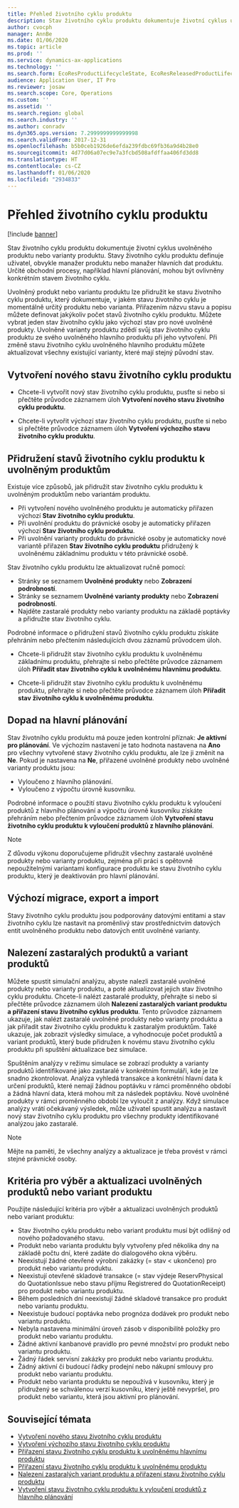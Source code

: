 ```yaml
---
title: Přehled životního cyklu produktu
description: Stav životního cyklu produktu dokumentuje životní cyklus uvolněného produktu nebo varianty produktu.
author: cvocph
manager: AnnBe
ms.date: 01/06/2020
ms.topic: article
ms.prod: ''
ms.service: dynamics-ax-applications
ms.technology: ''
ms.search.form: EcoResProductLifecycleState, EcoResReleasedProductLifecycleStateChanges
audience: Application User, IT Pro
ms.reviewer: josaw
ms.search.scope: Core, Operations
ms.custom: ''
ms.assetid: ''
ms.search.region: global
ms.search.industry: ''
ms.author: conradv
ms.dyn365.ops.version: 7.2999999999999998
ms.search.validFrom: 2017-12-31
ms.openlocfilehash: b5b0ceb1926de6efda239fdbc69fb36a9d4b28e0
ms.sourcegitcommit: 4d77d06a07ec9e7a3fcbd508afdffaa406fd3dd8
ms.translationtype: HT
ms.contentlocale: cs-CZ
ms.lasthandoff: 01/06/2020
ms.locfileid: "2934833"
---
```

# <a name="product-lifecycle-state-overview"></a>Přehled životního cyklu produktu

[!include [banner](../includes/banner.md)]

Stav životního cyklu produktu dokumentuje životní cyklus uvolněného produktu nebo varianty produktu. Stavy životního cyklu produktu definuje uživatel, obvykle manažer produktu nebo manažer hlavních dat produktu. Určité obchodní procesy, například hlavní plánování, mohou být ovlivněny konkrétním stavem životního cyklu.   

Uvolněný produkt nebo variantu produktu lze přidružit ke stavu životního cyklu produktu, který dokumentuje, v jakém stavu životního cyklu je momentálně určitý produktu nebo varianta. Přiřazením názvu stavu a popisu můžete definovat jakýkoliv počet stavů životního cyklu produktu. Můžete vybrat jeden stav životního cyklu jako výchozí stav pro nové uvolněné produkty. Uvolněné varianty produktu zdědí svůj stav životního cyklu produktu ze svého uvolněného hlavního produktu při jeho vytvoření. Při změně stavu životního cyklu uvolněného hlavního produktu můžete aktualizovat všechny existující varianty, které mají stejný původní stav.  

## <a name="create-a-new-product-lifecycle-state"></a>Vytvoření nového stavu životního cyklu produktu 

- Chcete-li vytvořit nový stav životního cyklu produktu, pusťte si nebo si přečtěte průvodce záznamem úloh **Vytvoření nového stavu životního cyklu produktu**. 

-  Chcete-li vytvořit výchozí stav životního cyklu produktu, pusťte si nebo si přečtěte průvodce záznamem úloh **Vytvoření výchozího stavu životního cyklu produktu**.   

## <a name="associate-product-lifecycle-states-to-released-products"></a>Přidružení stavů životního cyklu produktu k uvolněným produktům  

Existuje více způsobů, jak přidružit stav životního cyklu produktu k uvolněným produktům nebo variantám produktu.

-  Při vytvoření nového uvolněného produktu je automaticky přiřazen výchozí **Stav životního cyklu produktu**. 
-  Při uvolnění produktu do právnické osoby je automaticky přiřazen výchozí **Stav životního cyklu produktu**. 
-  Při uvolnění varianty produktu do právnické osoby je automaticky nové variantě přiřazen **Stav životního cyklu produktu** přidružený k uvolněnému základnímu produktu v této právnické osobě. 

Stav životního cyklu produktu lze aktualizovat ručně pomocí: 

-    Stránky se seznamem **Uvolněné produkty** nebo **Zobrazení podrobností**. 
-  Stránky se seznamem **Uvolněné varianty produkty** nebo **Zobrazení podrobností**. 
-  Najděte zastaralé produkty nebo varianty produktu na základě poptávky a přidružte stav životního cyklu.  

Podrobné informace o přidružení stavů životního cyklu produktu získáte přehráním nebo přečtením následujících dvou záznamů průvodcem úloh.

-  Chcete-li přidružit stav životního cyklu produktu k uvolněnému základnímu produktu, přehrajte si nebo přečtěte průvodce záznamem úloh **Přiřadit stav životního cyklu k uvolněnému hlavnímu produktu**. 

-  Chcete-li přidružit stav životního cyklu produktu k uvolněnému produktu, přehrajte si nebo přečtěte průvodce záznamem úloh **Přiřadit stav životního cyklu k uvolněnému produktu**. 

## <a name="impact-on-master-planning"></a>Dopad na hlavní plánování 

Stav životního cyklu produktu má pouze jeden kontrolní příznak: **Je aktivní pro plánování**. Ve výchozím nastavení je tato hodnota nastavena na **Ano** pro všechny vytvořené stavy životního cyklu produktu, ale lze ji změnit na **Ne**. Pokud je nastavena na **Ne**, přiřazené uvolněné produkty nebo uvolněné varianty produktu jsou: 

-  Vyloučeno z hlavního plánování. 
-  Vyloučeno z výpočtu úrovně kusovníku. 

Podrobné informace o použití stavu životního cyklu produktu k vyloučení produktů z hlavního plánování a výpočtu úrovně kusovníku získáte přehráním nebo přečtením průvodce záznamem úloh **Vytvoření stavu životního cyklu produktu k vyloučení produktů z hlavního plánování**.

> [!NOTE]
> Z důvodu výkonu doporučujeme přidružit všechny zastaralé uvolněné produkty nebo varianty produktu, zejména při práci s opětovně nepoužitelnými variantami konfigurace produktu ke stavu životního cyklu produktu, který je deaktivován pro hlavní plánování.  

## <a name="default-migration-import-and-export"></a>Výchozí migrace, export a import 

Stavy životního cyklu produktu jsou podporovány datovými entitami a stav životního cyklu lze nastavit na proměnlivý stav prostřednictvím datových entit uvolněného produktu nebo datových entit uvolněné varianty.

## <a name="find-obsolete-products-and-products-variants"></a>Nalezení zastaralých produktů a variant produktů 

Můžete spustit simulační analýzu, abyste nalezli zastaralé uvolněné produkty nebo varianty produktu, a poté aktualizovat jejich stav životního cyklu produktu. Chcete-li nalézt zastaralé produkty, přehrajte si nebo si přečtěte průvodce záznamem úloh **Nalezení zastaralých variant produktu a přiřazení stavu životního cyklus produktu**. Tento průvodce záznamem ukazuje, jak nalézt zastaralé uvolněné produkty nebo varianty produktu a jak přiřadit stav životního cyklu produktu k zastaralým produktům. Také ukazuje, jak zobrazit výsledky simulace, a vyhodnocuje počet produktů a variant produktů, který bude přidružen k novému stavu životního cyklu produktu při spuštění aktualizace bez simulace.  

Spuštěním analýzy v režimu simulace se zobrazí produkty a varianty produktů identifikované jako zastaralé v konkrétním formuláři, kde je lze snadno zkontrolovat. Analýza vyhledá transakce a konkrétní hlavní data k určení produktů, které nemají žádnou poptávku v rámci proměnného období a žádná hlavní data, která mohou mít za následek poptávku. Nové uvolněné produkty v rámci proměnného období lze vyloučit z analýzy. Když simulace analýzy vrátí očekávaný výsledek, může uživatel spustit analýzu a nastavit nový stav životního cyklu produktu pro všechny produkty identifikované analýzou jako zastaralé.  

> [!NOTE]
> Mějte na paměti, že všechny analýzy a aktualizace je třeba provést v rámci stejné právnické osoby.  

## <a name="criteria-to-select-and-update-released-products-or-product-variants"></a>Kritéria pro výběr a aktualizaci uvolněných produktů nebo variant produktu 

Použijte následující kritéria pro výběr a aktualizaci uvolněných produktů nebo variant produktu: 

-    Stav životního cyklu produktu nebo variant produktu musí být odlišný od nového požadovaného stavu. 
-  Produkt nebo varianta produktu byly vytvořeny před několika dny na základě počtu dní, které zadáte do dialogového okna výběru. 
-  Neexistují žádné otevřené výrobní zakázky (= stav < ukončeno) pro produkt nebo variantu produktu. 
-  Neexistují otevřené skladové transakce (= stav výdeje ReservPhysical do QuotationIssue nebo stavu příjmu Registrered do QuotationReceipt) pro produkt nebo variantu produktu. 
-  Během posledních dní neexistují žádné skladové transakce pro produkt nebo variantu produktu. 
-  Neexistuje budoucí poptávka nebo prognóza dodávek pro produkt nebo variantu produktu.  
-  Nebyla nastavena minimální úroveň zásob v disponibilitě položky pro produkt nebo variantu produktu. 
-  Žádné aktivní kanbanové pravidlo pro pevné množství pro produkt nebo variantu produktu.  
-  Žádný řádek servisní zakázky pro produkt nebo variantu produktu. 
-  Žádný aktivní či budoucí řádky prodejní nebo nákupní smlouvy pro produkt nebo variantu produktu. 
-  Produkt nebo varianta produktu se nepoužívá v kusovníku, který je přidružený se schválenou verzí kusovníku, který ještě nevypršel, pro produkt nebo variantu, která jsou aktivní pro plánování.

## <a name="related-topics"></a>Související témata

-  [Vytvoření nového stavu životního cyklu produktu](tasks/new-product-lifecycle-state.md)
-  [Vytvoření výchozího stavu životního cyklu produktu](tasks/default-product-lifecycle-state.md)
-  [Přiřazení stavu životního cyklu produktu k uvolněnému hlavnímu produktu](tasks/product-lifecycle-state-released-product-master.md)
-  [Přiřazení stavu životního cyklu produktu k uvolněnému produktu](tasks/product-lifecycle-state-released-product.md)
-  [Nalezení zastaralých variant produktu a přiřazení stavu životního cyklu produktu](tasks/obsolete-product-variants.md)
-  [Vytvoření stavu životního cyklu produktu k vyloučení produktů z hlavního plánování](tasks/exclude-products-master-planning.md)
